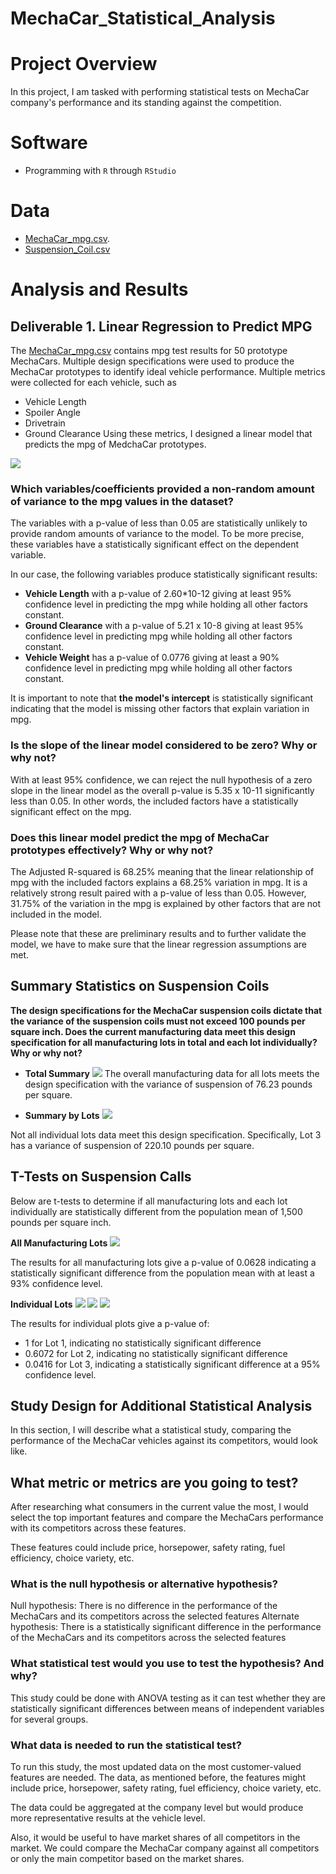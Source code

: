 # MechaCar_Statistical_Analysis

# Project Overview
In this project, I am tasked with performing statistical tests on MechaCar company's performance and its standing against the competition. 

# Software 
* Programming with ```R``` through ```RStudio```

# Data 
* [MechaCar_mpg.csv](https://github.com/Aigerim-Zh/MechaCar_Statistical_Analysis/blob/main/Data/MechaCar_mpg.csv). 
* [Suspension_Coil.csv](https://github.com/Aigerim-Zh/MechaCar_Statistical_Analysis/blob/main/Data/Suspension_Coil.csv)

# Analysis and Results

## Deliverable 1. Linear Regression to Predict MPG

The [MechaCar_mpg.csv](https://github.com/Aigerim-Zh/MechaCar_Statistical_Analysis/blob/main/Data/MechaCar_mpg.csv) contains mpg test results for 50 prototype MechaCars. Multiple design specifications were used to produce the MechaCar prototypes to identify ideal vehicle performance. Multiple metrics were collected for each vehicle, such as
* Vehicle Length
* Spoiler Angle 
* Drivetrain
* Ground Clearance 
Using these metrics, I designed a linear model that predicts the mpg of MedchaCar prototypes. 

![](https://github.com/Aigerim-Zh/MechaCar_Statistical_Analysis/blob/main/Images/Linear_Regression.png)

### Which variables/coefficients provided a non-random amount of variance to the mpg values in the dataset?
The variables with a p-value of less than 0.05 are statistically unlikely to provide random amounts of variance to the model. To be more precise, these variables have a statistically significant effect on the dependent variable. 

In our case, the following variables produce statistically significant results:
* **Vehicle Length** with a p-value of 2.60*10-12 giving at least 95% confidence level in predicting the mpg while holding all other factors constant.
* **Ground Clearance** with a p-value of 5.21 x 10-8 giving at least 95% confidence level in predicting mpg while holding all other factors constant.
* **Vehicle Weight** has a p-value of 0.0776 giving at least a 90% confidence level in predicting mpg while holding all other factors constant.

It is important to note that **the model's intercept** is statistically significant indicating that the model is missing other factors that explain variation in mpg.

### Is the slope of the linear model considered to be zero? Why or why not?
With at least 95% confidence, we can reject the null hypothesis of a zero slope in the linear model as the overall p-value is 5.35 x 10-11 significantly less than 0.05. In other words, the included factors have a statistically significant effect on the mpg. 

### Does this linear model predict the mpg of MechaCar prototypes effectively? Why or why not?

The Adjusted R-squared is 68.25% meaning that the linear relationship of mpg with the included factors explains a 68.25% variation in mpg. It is a relatively strong result paired with a p-value of less than 0.05. However, 31.75% of the variation in the mpg is explained by other factors that are not included in the model. 

Please note that these are preliminary results and to further validate the model, we have to make sure that the linear regression assumptions are met. 

## Summary Statistics on Suspension Coils
**The design specifications for the MechaCar suspension coils dictate that the variance of the suspension coils must not exceed 100 pounds per square inch. Does the current manufacturing data meet this design specification for all manufacturing lots in total and each lot individually? Why or why not?**

* **Total Summary**
![](https://github.com/Aigerim-Zh/MechaCar_Statistical_Analysis/blob/main/Images/Total_Summary.png)
The overall manufacturing data for all lots meets the design specification with the variance of suspension of 76.23 pounds per square.

* **Summary by Lots**
![](https://github.com/Aigerim-Zh/MechaCar_Statistical_Analysis/blob/main/Images/Lot_Summary.png)

Not all individual lots data meet this design specification. Specifically, Lot 3 has a variance of suspension of 220.10 pounds per square. 

## T-Tests on Suspension Calls
Below are t-tests to determine if all manufacturing lots and each lot individually are statistically different from the population mean of 1,500 pounds per square inch.

**All Manufacturing Lots**
![](https://github.com/Aigerim-Zh/MechaCar_Statistical_Analysis/blob/main/Images/t-test_All_Lots.png)

The results for all manufacturing lots give a p-value of 0.0628 indicating a statistically significant difference from the population mean with at least a 93% confidence level. 

**Individual Lots**
![](https://github.com/Aigerim-Zh/MechaCar_Statistical_Analysis/blob/main/Images/t-test_Lot1.png)
![](https://github.com/Aigerim-Zh/MechaCar_Statistical_Analysis/blob/main/Images/t-test_Lot2.png)
![](https://github.com/Aigerim-Zh/MechaCar_Statistical_Analysis/blob/main/Images/t-test_Lot3.png)

The results for individual plots give a p-value of:
* 1 for Lot 1, indicating no statistically significant difference
* 0.6072 for Lot 2, indicating no statistically significant difference
* 0.0416 for Lot 3, indicating a statistically significant difference at a 95% confidence level.

## Study Design for Additional Statistical Analysis
In this section, I will describe what a statistical study, comparing the performance of the MechaCar vehicles against its competitors, would look like. 

## What metric or metrics are you going to test?
After researching what consumers in the current value the most, I would select the top important features and compare the MechaCars performance with its competitors across these features. 

These features could include price, horsepower, safety rating, fuel efficiency, choice variety, etc.


### What is the null hypothesis or alternative hypothesis?
Null hypothesis: There is no difference in the performance of the MechaCars and its competitors across the selected features
Alternate hypothesis: There is a statistically significant difference in the performance of the MechaCars and its competitors across the selected features

### What statistical test would you use to test the hypothesis? And why?
This study could be done with ANOVA testing as it can test whether they are statistically significant differences between means of independent variables for several groups.

### What data is needed to run the statistical test?

To run this study, the most updated data on the most customer-valued features are needed. The data, as mentioned before, the features might include price, horsepower, safety rating, fuel efficiency, choice variety, etc.

The data could be aggregated at the company level but would produce more representative results at the vehicle level. 

Also, it would be useful to have market shares of all competitors in the market. We could compare the MechaCar company against all competitors or only the main competitor based on the market shares. 
